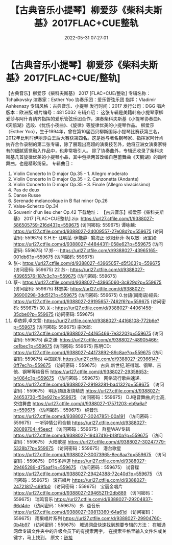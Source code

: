 ﻿---
title: 【古典音乐小提琴】柳爱莎《柴科夫斯基》2017FLAC+CUE整轨
date: 2022-05-31 07:27:01
categories: 古典音乐、新世纪、纯音雅乐
tags: 纯音雅乐
---
# 【古典音乐小提琴】柳爱莎《柴科夫斯基》2017[FLAC+CUE/整轨]

【古典音乐】柳爱莎《柴科夫斯基》 2017
[FLAC+CUE/整轨]
专辑名称：Tchaikovsky
演奏家：Esther Yoo
协奏乐团：爱乐管弦乐团
指挥：Vladimir
Ashkenazy
专辑风格：古典音乐、小提琴
发行时间：2017
发行公司：DGG
唱片版本：欧洲版
唱片编号：481 5032
专辑介绍：
这张专辑是美籍韩裔小提琴家柳爱莎与阿什肯纳齐指挥的爱乐管弦乐团合作，演奏柴科夫斯基《小提琴协奏曲》、《天鹅湖》选段、《忧伤小夜曲》、《旋律》等旋律优美的小提琴作品。
柳爱莎（Esther
Yoo），生于1994年，曾在第10届西贝柳斯国际小提琴比赛获第三名，2012年比利时伊丽莎白王后大赛获第四名。这是她与著名钢琴家、指挥家阿什肯纳齐合作录制的第二张专辑，除了展现出高超的演奏技艺外，她将亚洲女演奏家特有的细腻感觉融入作品中，也非常吸引人。
除了协奏曲外，专辑还收录了柴科夫斯基几首旋律优美的小提琴小品，其中包括两首改编自芭蕾舞曲《天鹅湖》的动听舞曲，也是精彩纷呈。
专辑曲目：
01. Violin Concerto In D major
Op.35 - 1. Allegro moderato
02. Violin Concerto In D major
Op.35 - 2. Canzonetta (Andante)
03. Violin Concerto In D major
Op.35 - 3. Finale (Allegro vivacissimo)
04. Pas de deux
05. Danse Russe
06. Serenade melancolique in B
flat minor Op.26
07. Valse-Scherzo
Op.34
08. Souvenir d'un lieu cher
Op.42
下载地址：
【古典音乐】柳爱莎《柴科夫斯基》 2017 [FLAC+CUE整轨].zip:
https://url27.ctfile.com/f/9388027-586505759-216d43?p=559675
(访问密码: 559675)
谭咏麟: https://url27.ctfile.com/d/9388027-24009557-27e08d?p=559675
(访问密码: 559675)
S.H.E- 汪明荃-伊能静- 裘海正-欧阳菲菲-柯以敏- 汤宝如: https://url27.ctfile.com/d/9388027-44844311-058e62?p=559675
(访问密码: 559675)
17.郑--: https://url27.ctfile.com/d/9388027-43965165-001db6?p=559675
(访问密码: 559675)
03. 张-: https://url27.ctfile.com/d/9388027-43965057-d5f303?p=559675
(访问密码: 559675)
22 苏-: https://url27.ctfile.com/d/9388027-43965576-187c3c?p=559675
(访问密码: 559675)
07. 蔡-: https://url27.ctfile.com/d/9388027-43965060-3c929d?p=559675
(访问密码: 559675)
林志美: https://url27.ctfile.com/d/9388027-36900298-3dd512?p=559675
(访问密码: 559675)
0.台語(闽南语)經典: https://url27.ctfile.com/d/9388027-29195657-7462f6?p=559675
(访问密码: 559675)
30.关-: https://url27.ctfile.com/d/9388027-44061458-35cbe0?p=559675
(访问密码: 559675)
34. 卓依婷,卓文萱: https://url27.ctfile.com/d/9388027-44168108-772b6e?p=559675
(访问密码: 559675)
宗次郎: https://url27.ctfile.com/d/9388027-44165466-7e3220?p=559675
(访问密码: 559675)
薛之谦: https://url27.ctfile.com/d/9388027-48905466-ce1bec?p=559675
(访问密码: 559675)
陈明CD: https://url27.ctfile.com/d/9388027-44173892-89c8ae?p=559675
(访问密码: 559675)
中国民乐
https://url27.ctfile.com/d/9388027-29366147-0ff7ec?p=559675
（访问密码：559675）
古典,新世纪,班得瑞、钢琴、吉他、钢琴等纯音乐
https://url27.ctfile.com/d/9388027-29358653-b4064c?p=559675
（访问密码：559675）
网络流行歌曲速递.
https://url27.ctfile.com/d/9388027-29193281-ba4132?p=559675
（访问密码：559675）
明达顶级发烧精选
https://url27.ctfile.com/d/9388027-24653730-f50e92?p=559675
（访问密码：559675）
DJ电音舞曲,的士高, 交谊舞曲
https://url27.ctfile.com/d/9388027-17571203-eb9a6a?p=559675
（访问密码：559675）
纯音乐
https://url27.ctfile.com/d/9388027-30247851-00a191
（访问密码：559675）
一听钟情公司合辑
https://url27.ctfile.com/d/9388027-28089704-45eecf
（访问密码：559675）
群星WAV专辑
https://url27.ctfile.com/d/9388027-19437416-b18f0a?p=559675
（访问密码：559675）
大陆歌星
https://url27.ctfile.com/d/9388027-30247779-5328b7?p=559675
（访问密码：559675）
港台歌星
https://url27.ctfile.com/d/9388027-30073965-8ec8aa?p=559675
（访问密码：559675）
DTS多声道
https://url27.ctfile.com/d/9388027-29465289-d75aaf?p=559675
（访问密码：559675）
试音碟
https://url27.ctfile.com/d/9388027-29424388-72c40d?p=559675
（访问密码：559675）
滚石唱片
https://url27.ctfile.com/d/9388027-24721817-c99fb0
（访问密码：559675）
宝丽金唱片
https://url27.ctfile.com/d/9388027-29465211-2db889
（访问密码：559675）
瑞鸣音乐
https://url27.ctfile.com/d/9388027-29204837-66d4de
（访问密码：559675）
外  语音乐
https://url27.ctfile.com/d/9388027-39813360-64a61d
（访问密码：559675）
雨果唱片系列
https://url27.ctfile.com/d/9388027-29904760-0b4b97
（访问密码：559675）
城通网盘快速找到想要专辑的方法：
在城通网盘专辑文件夹中的升级会员下的有搜索两字，
在搜索空格里输入文件名或关键字，马上找到。
原文：[链接](https://blog.sina.com.cn/s/blog_1647c7e7601030xjp.html)